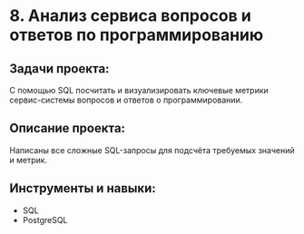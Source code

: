 # 8. Анализ сервиса вопросов и ответов по программированию

## Задачи проекта:
С помощью SQL посчитать и визуализировать ключевые метрики сервис-системы вопросов и ответов о программировании.

## Описание проекта:
Написаны все сложные SQL-запросы для подсчёта требуемых значений и метрик.

## Инструменты и навыки:
- SQL
- PostgreSQL
